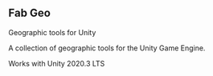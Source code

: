 ## Fab Geo
Geographic tools for Unity

A collection of geographic tools for the Unity Game Engine.

Works with Unity 2020.3 LTS